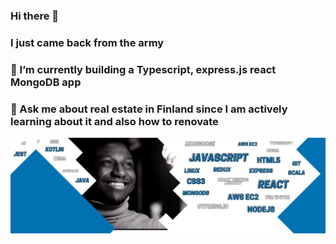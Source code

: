 ### Hi there 👋
### I just came back from the army
### 🌱 I’m currently building a Typescript, express.js react MongoDB app
### 💬 Ask me about real estate in Finland since I am actively learning about it and also how to renovate


![skillset](github_banner.jpg)

<!--
**pokumars/pokumars** is a ✨ _special_ ✨ repository because its `README.md` (this file) appears on your GitHub profile.

Here are some ideas to get you started:

- 🔭 I’m currently working on ...
- 🌱 I’m currently learning ...
- 👯 I’m looking to collaborate on ...
- 🤔 I’m looking for help with ...
- 💬 Ask me about ...
- 📫 How to reach me: ...
- 😄 Pronouns: ...
- ⚡ Fun fact: ...
-->
